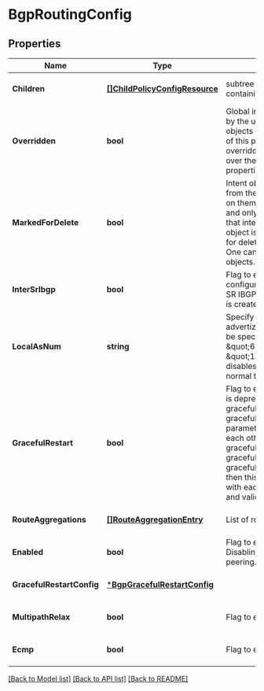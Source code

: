 # BgpRoutingConfig

## Properties
Name | Type | Description | Notes
------------ | ------------- | ------------- | -------------
**Children** | [**[]ChildPolicyConfigResource**](ChildPolicyConfigResource.md) | subtree for this type within policy tree containing nested elements.  | [optional] [default to null]
**Overridden** | **bool** | Global intent objects cannot be modified by the user. However, certain global intent objects can be overridden locally by use of this property. In such cases, the overridden local values take precedence over the globally defined values for the properties.  | [optional] [default to false]
**MarkedForDelete** | **bool** | Intent objects are not directly deleted from the system when a delete is invoked on them. They are marked for deletion and only when all the realized entities for that intent object gets deleted, the intent object is deleted. Objects that are marked for deletion are not returned in GET call. One can use the search API to get these objects.  | [optional] [default to false]
**InterSrIbgp** | **bool** | Flag to enable inter SR IBGP configuration. When not specified, inter SR IBGP is automatically enabled if Tier-0 is created in ACTIVE_ACTIVE ha_mode.  | [optional] [default to null]
**LocalAsNum** | **string** | Specify BGP AS number for Tier-0 to advertize to BGP peers. AS number can be specified in ASPLAIN (e.g., \&quot;65546\&quot;) or ASDOT (e.g., \&quot;1.10\&quot;) format. Empty string disables BGP feature. It is required by normal tier0 but not required in vrf tier0.  | [optional] [default to null]
**GracefulRestart** | **bool** | Flag to enable graceful restart. This field is deprecated, please use graceful_restart_config parameter for graceful restart configuration. If both parameters are set and consistent with each other (i.e. graceful_restart&#x3D;false and graceful_restart_mode&#x3D;HELPER_ONLY OR graceful_restart&#x3D;true and graceful_restart_mode&#x3D;GR_AND_HELPER) then this is allowed, but if inconsistent with each other then this is not allowed and validation error will be thrown.  | [optional] [default to null]
**RouteAggregations** | [**[]RouteAggregationEntry**](RouteAggregationEntry.md) | List of routes to be aggregated.  | [optional] [default to null]
**Enabled** | **bool** | Flag to enable BGP configuration. Disabling will stop feature and BGP peering.  | [optional] [default to null]
**GracefulRestartConfig** | [***BgpGracefulRestartConfig**](BgpGracefulRestartConfig.md) |  | [optional] [default to null]
**MultipathRelax** | **bool** | Flag to enable BGP multipath relax option. | [optional] [default to null]
**Ecmp** | **bool** | Flag to enable ECMP.  | [optional] [default to null]

[[Back to Model list]](../README.md#documentation-for-models) [[Back to API list]](../README.md#documentation-for-api-endpoints) [[Back to README]](../README.md)

